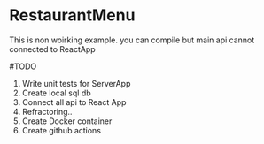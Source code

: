 # RestaurantMenu
This is non woirking example.  you can compile but main api cannot connected to ReactApp

#TODO
1. Write unit tests for ServerApp
2. Create local sql db 
3. Connect all api to React App
4. Refractoring..
5. Create Docker container
6. Create github actions

